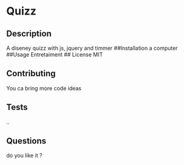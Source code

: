  # Quizz
  ## Description
   A diseney quizz with js, jquery and timmer
   ##Installation
   a computer
    ##Usage
    Entretaiment
    ## License
    MIT
   ## Contributing
   You ca bring more code ideas
   ## Tests
   ..
   ## Questions
   do you like it ?
   
   
  

